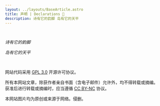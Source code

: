 ```yaml
---
layout: ../layouts/BaseArticle.astro
title: 声明 | Declarations 📃
description: 诗有它的韵脚 岛有它的天平
---
```


<br/>

_诗有它的韵脚_

_岛有它的天平_

<br/>

网站代码采用 [GPL 3.0](https://www.gnu.org/licenses/gpl-3.0.en.html) 开源许可协议。

所有本网站文章，除获作者亲自书面（含电子邮件）允许外，均不得转载或摘编。获准后进行转载或摘编时，应当遵循 [CC BY-NC](https://creativecommons.org/licenses/by-nc) 协议。

本网站图片均为原创或来源于网络。侵删。
